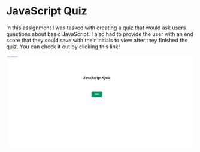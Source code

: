 # JavaScript Quiz

In this assignment I was tasked with creating a quiz that would ask users questions about basic JavaScript. I also had to provide the user with an end score that they could save with their initials to view after they finished the quiz. You can check it out by clicking this link!

![](assets/images/screenshot.png)
